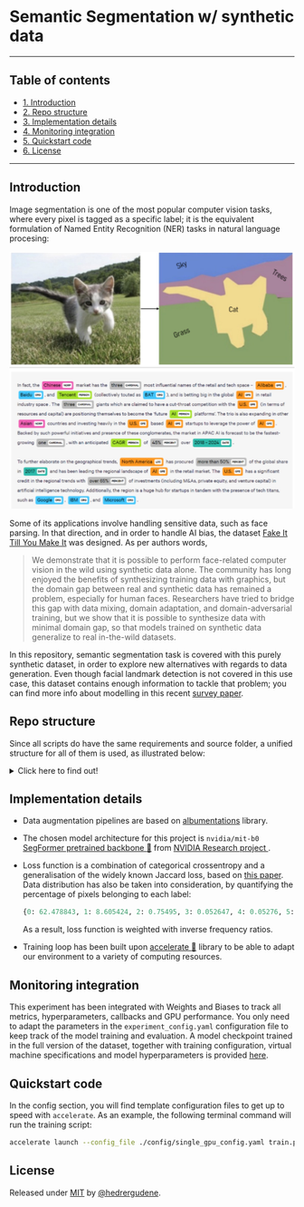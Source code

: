 # Semantic Segmentation w/ synthetic data

---
## Table of contents
- [1. Introduction](#introduction)
- [2. Repo structure](#repo-structure)
- [3. Implementation details](#implementation-details)
- [4. Monitoring integration](#monitoring-integration)
- [5. Quickstart code](#quickstart-code)
- [6. License](#license)
---

## Introduction
Image segmentation is one of the most popular computer vision tasks, where every pixel is tagged as a specific label; it is the equivalent formulation of Named Entity Recognition (NER) tasks in natural language procesing:

![segm_ner](./images/segm_ner.jpg)

Some of its applications involve handling sensitive data, such as face parsing. In that direction, and in order to handle AI bias, the dataset [Fake It Till You Make It](https://microsoft.github.io/FaceSynthetics/) was designed. As per authors words,

> We demonstrate that it is possible to perform face-related computer vision in the wild using synthetic data alone. The community has long enjoyed the benefits of synthesizing training data with graphics, but the domain gap between real and synthetic data has remained a problem, especially for human faces. Researchers have tried to bridge this gap with data mixing, domain adaptation, and domain-adversarial training, but we show that it is possible to synthesize data with minimal domain gap, so that models trained on synthetic data generalize to real in-the-wild datasets.

In this repository, semantic segmentation task is covered with this purely synthetic dataset, in order to explore new alternatives with regards to data generation. Even though facial landmark detection is not covered in this use case, this dataset contains enough information to tackle that problem; you can find more info about modelling in this recent [survey paper](https://arxiv.org/abs/2101.10808).

## Repo structure

Since all scripts do have the same requirements and source folder, a unified structure for all of them is used, as illustrated below:


<details>
<summary>
Click here to find out!
</summary>

    ├── config                                 # Configuration files
    │   ├── experiment_config.yaml             # Configuration file for training and monitoring
    │   ├── single_cpu_config.yaml             # Configuration file for single-cpu thread
    │   ├── multi_cpu_config.yaml              # Configuration file for multi-cpu thread
    │   ├── single_gpu_config.yaml             # Configuration file for single-gpu thread
    │   └── multi_gpu_config.yaml              # Configuration file for multi-gpu thread
    |
    ├── input                                  # Dataset (generated during running)
    │   ├──train                               # Train split
    │   │  ├──images                           # Rendered image of a face
    │   │  │  ├──{frame_id_1}.png        
    │   │  │  ├──...
    │   │  │  └──{frame_id_n}.png        
    │   │  └──annotations                      # Segmentation image, where each pixel has an integer value
    │   │     ├──{frame_id_1}_seg.png        
    │   │     ├──...
    │   │     └──{frame_id_n}_seg.png        
    │   └──val                                 # Train split
    │      ├──images                           # Rendered image of a face
    │      │  ├──{frame_id_1}.png        
    │      │  ├──...
    │      │  └──{frame_id_m}.png        
    │      └──annotations                      # Segmentation image, where each pixel has an integer value
    │         ├──{frame_id_1}_seg.png        
    │         ├──...
    │         └──{frame_id_m}_seg.png     
    |
    ├── src                                    # Main methods to build scripts code
    │   ├── callbacks.py                       # Contains W&B logging
    │   ├── dataset.py                         # Method that structures and transforms data
    │   ├── fitter.py                          # Training, validation and storing loop wrapper
    │   ├── loss.py                            # Custom function to meet our needs during training
    │   ├── model.py                           # Core script containing the architecture of the model
    │   ├── setup.py                           # Helper methods to shorten main script length and make it more readable
    │   └── utils.py                           # Helper methods to control reproducibility
    │
    ├── requirements.txt                       # Libraries to be used and their versions
    └── train.py                               # Script to run model training
</details>



## Implementation details

* Data augmentation pipelines are based on [albumentations](https://albmentations.ai/) library.
* The chosen model architecture for this project is `nvidia/mit-b0` [SegFormer pretrained backbone :hugs:](https://huggingface.co/docs/transformers/model_doc/segformer) from [NVIDIA Research project ](https://github.com/NVlabs/SegFormer).
* Loss function is a combination of categorical crossentropy and a generalisation of the widely known Jaccard loss, based on [this paper](https://www.scitepress.org/Papers/2021/103040/103040.pdf). Data distribution has also be taken into consideration, by quantifying the percentage of pixels belonging to each label:

    ```python
    {0: 62.478843, 1: 8.605424, 2: 0.75495, 3: 0.052647, 4: 0.05276, 5: 0.109988, 6: 0.110996, 7: 0.189292, 8: 0.193591, 9: 0.108976, 10: 0.183389, 11: 0.209963, 12: 1.66163, 13:8.457067, 14: 0.67025, 15: 14.718491, 16: 0.164434, 17: 1.277309, 18: 0.0}
    ```
    
    As a result, loss function is weighted with inverse frequency ratios.


* Training loop has been built upon [accelerate :hugs:](https://github.com/huggingface/accelerate) library to be able to adapt our environment to a variety of computing resources.


## Monitoring integration
This experiment has been integrated with Weights and Biases to track all metrics, hyperparameters, callbacks and GPU performance. You only need to adapt the parameters in the `experiment_config.yaml` configuration file to keep track of the model training and evaluation. A model checkpoint trained in the full version of the dataset, together with training configuration, virtual machine specifications and model hyperparameters is provided [here](https://wandb.ai/azm630/segformer_FTYM?workspace=user-azm630). 

## Quickstart code
In the config section, you will find template configuration files to get up to speed with `accelerate`. As an example, the following terminal command will run the training script:

```bash
accelerate launch --config_file ./config/single_gpu_config.yaml train.py
```


## License
Released under [MIT](/LICENSE) by [@hedrergudene](https://github.com/hedrergudene).